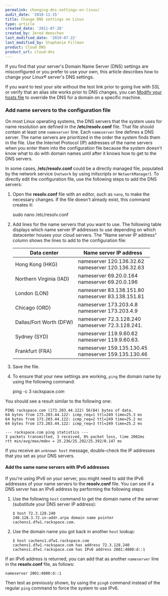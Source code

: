 ```yaml
---
permalink: changing-dns-settings-on-linux/
audit_date: '2018-11-15'
title: Change DNS settings on Linux
type: article
created_date: '2011-07-20'
created_by: Jered Heeschen
last_modified_date: '2019-07-22'
last_modified_by: Stephanie Fillmon
product: Cloud DNS
product_url: cloud-dns
---
```


If you find that your server's Domain Name Server (DNS) settings are
misconfigured or you prefer to use your own, this article describes how to
change your Linux&reg; server's DNS settings.

If you want to test your site without the test link prior to going live with SSL
or verify that an alias site works prior to DNS changes, you can
[Modify your hosts file](/how-to/modify-your-hosts-file) to override the
DNS for a domain on a specific machine.

### Add name servers to the configuration file

On most Linux operating systems, the DNS servers that the system uses for name
resolution are defined in the **/etc/resolv.conf** file. That file should
contain at least one `nameserver` line. Each `nameserver` line defines a DNS
server. The name servers are prioritized in the order the system finds them in
the file. Use the Internet Protocol (IP) addresses of the name servers when
you enter them into the configuration file because the system doesn't know
what to do with domain names until after it knows how to get to the DNS
servers.

In some cases, **/etc/resolv.conf** could be a directly managed file,
populated by the network service (`network` by using initscripts or
`NetworkManager`). To directly edit the configuration file, use the
following steps to add the DNS servers:

1. Open the **resolv.conf** file with an editor, such as `nano`, to make the
   necessary changes. If the file doesn't already exist, this command creates it:

    sudo nano /etc/resolv.conf

2. Add lines for the name servers that you want to use. The following table
   displays which name server IP addresses to use depending on which datacenter
   houses your cloud servers. The "Name server IP address" column shows the
   lines to add to the configuration file:

   | Data center | Name server IP address |
   |---|---|
   | Hong Kong (HKG) | nameserver 120.136.32.62 <br /> nameserver 120.136.32.63 |
   | Northern Virginia (IAD) | nameserver 69.20.0.164 <br /> nameserver 69.20.0.196 |
   | London (LON) | nameserver 83.138.151.80 <br /> nameserver 83.138.151.81 |
   | Chicago (ORD) | nameserver 173.203.4.8 <br /> nameserver 173.203.4.9 |
   | Dallas/Fort Worth (DFW) | nameserver 72.3.128.240 <br /> nameserver 72.3.128.241. |
   | Sydney (SYD) | nameserver 119.9.60.62 <br /> nameserver 119.9.60.63. |
   | Frankfurt (FRA) | nameserver 159.135.130.45 <br /> nameserver 159.135.130.46 |

3. Save the file.

4. To ensure that your new settings are working, `ping` the domain name by
   using the following command:

    ping -c 3 rackspace.com

You should see a result similar to the following one:

    PING rackspace.com (173.203.44.122) 56(84) bytes of data.
    64 bytes from 173.203.44.122: icmp_req=1 ttl=249 time=25.3 ms
    64 bytes from 173.203.44.122: icmp_req=2 ttl=249 time=25.2 ms
    64 bytes from 173.203.44.122: icmp_req=3 ttl=249 time=25.2 ms

    --- rackspace.com ping statistics ---
    3 packets transmitted, 3 received, 0% packet loss, time 2002ms
    rtt min/avg/max/mdev = 25.236/25.292/25.392/0.147 ms

If you receive an `unknown host` message, double-check the IP addresses that
you set as your DNS servers.

#### Add the same name servers with IPv6 addresses

If you're using IPv6 on your server, you might need to add the IPv6
addresses of your name servers to the **resolv.conf** file. You can see if a
DNS server has an IPv6 address by performing the following steps:

1. Use the following `host` command to get the domain name of the server
   (substitute your DNS server IP address):

       $ host 72.3.128.240
       240.128.3.72.in-addr.arpa domain name pointer cachens1.dfw1.rackspace.com.

2. Use the domain name you got back in another `host` lookup:

       $ host cachens1.dfw1.rackspace.com
       cachens1.dfw1.rackspace.com has address 72.3.128.240
       cachens1.dfw1.rackspace.com has IPv6 address 2001:4800:d::1

If an IPv6 address is returned, you can add that as another `nameserver`
line in the **resolv.conf** file, as follows:

    nameserver 2001:4800:d::1

Then test as previously shown, by using the `ping6` command instead of the
regular `ping` command to force the system to use IPv6.

<script type="application/ld+json">
  {
  "@context": "https://schema.org/",
  "@type": "HowTo",
      "name":"Change DNS settings on Linux",
  	  "description": "This article describes how to change your Linux&reg; server's Domain Name Server (DNS) settings if they are misconfigured or you prefer to use your own.",
  	  "step": [
  	   	{
  	   	"@type": "HowToSection",
  	   	"name": "Add name servers to the configuration file",
  	       "position": "1",
           "itemListElement": [
             {
                  "@type": "HowToStep",
                  "position": "1",
                  "text": "Open the resolv.conf file with an editor such as nano to make the necessary changes."
             },{
                  "@type": "HowToStep",
                  "position": "2",
                  "text": "Add lines for the name servers that you want to use."
             },{
                  "@type": "HowToStep",
                  "position": "3",
                  "text": "Save the file."
             },{
                  "@type": "HowToStep",
                  "position": "4",
                  "text": "To ensure that your new settings are working, ping the domain name."
             }]
  	   	}
    ]}
</script>
